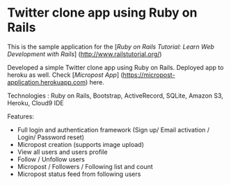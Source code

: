 
# Twitter clone app using Ruby on Rails

This is the sample application for the
[*Ruby on Rails Tutorial: Learn Web Development with Rails*]
(http://www.railstutorial.org/)

Developed a simple Twitter clone app using Ruby on Rails. Deployed app to heroku as well. Check [*Micropost App*] (https://micropost-application.herokuapp.com) here.

Technologies : Ruby on Rails, Bootstrap, ActiveRecord, SQLite, Amazon S3, Heroku, Cloud9 IDE

Features:
- Full login and authentication framework (Sign up/ Email activation / Login/ Password reset)
-  Micropost creation (supports image upload)
-  View all users and users profile
-  Follow / Unfollow users
-  Micropost / Followers / Following list and count
-  Micropost status feed from following users



